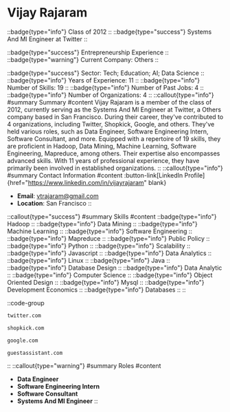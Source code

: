 # Vijay Rajaram
::badge{type="info"}
Class of 2012
::
::badge{type="success"}
Systems And Ml Engineer at Twitter
::

::badge{type="success"}
Entrepreneurship Experience
::
::badge{type="warning"}
Current Company: Others
::

::badge{type="success"}
Sector: Tech; Education; AI; Data Science
::
::badge{type="info"}
Years of Experience: 11
::
::badge{type="info"}
Number of Skills: 19
::
::badge{type="info"}
Number of Past Jobs: 4
::
::badge{type="info"}
Number of Organizations: 4
::
::callout{type="info"}
#summary
Summary
#content
Vijay Rajaram is a member of the class of 2012, currently serving as the Systems And Ml Engineer at Twitter, a Others company based in San Francisco. During their career, they've contributed to 4 organizations, including Twitter, Shopkick, Google, and others. They've held various roles, such as Data Engineer, Software Engineering Intern, Software Consultant, and more. Equipped with a repertoire of 19 skills, they are proficient in Hadoop, Data Mining, Machine Learning, Software Engineering, Mapreduce, among others. Their expertise also encompasses advanced skills. With 11 years of professional experience, they have primarily been involved in established organizations.
::
::callout{type="info"}
#summary
Contact Information
#content
:button-link[LinkedIn Profile]{href="https://www.linkedin.com/in/vijayrajaram" blank}
- **Email**: vtrajaram@gmail.com
- **Location**: San Francisco
::

::callout{type="success"}
#summary
Skills
#content
::badge{type="info"}
Hadoop
::
::badge{type="info"}
Data Mining
::
::badge{type="info"}
Machine Learning
::
::badge{type="info"}
Software Engineering
::
::badge{type="info"}
Mapreduce
::
::badge{type="info"}
Public Policy
::
::badge{type="info"}
Python
::
::badge{type="info"}
Scalability
::
::badge{type="info"}
Javascript
::
::badge{type="info"}
Data Analytics
::
::badge{type="info"}
Linux
::
::badge{type="info"}
Java
::
::badge{type="info"}
Database Design
::
::badge{type="info"}
Data Analytic
::
::badge{type="info"}
Computer Science
::
::badge{type="info"}
Object Oriented Design
::
::badge{type="info"}
Mysql
::
::badge{type="info"}
Development Economics
::
::badge{type="info"}
Databases
::
::

::code-group
```bash [Twitter]
twitter.com
```
```bash [Shopkick]
shopkick.com
```
```bash [Google]
google.com
```
```bash [GuestAssistant]
guestassistant.com
```
::
::callout{type="warning"}
#summary
Roles
#content
- **Data Engineer**
- **Software Engineering Intern**
- **Software Consultant**
- **Systems And Ml Engineer**
::

